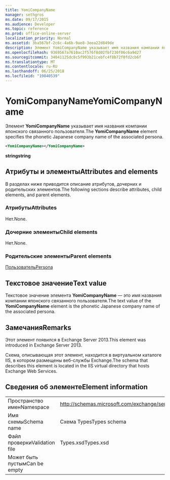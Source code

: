 ```yaml
---
title: YomiCompanyName
manager: sethgros
ms.date: 09/17/2015
ms.audience: Developer
ms.topic: reference
ms.prod: office-online-server
localization_priority: Normal
ms.assetid: 3ba567bf-2c6c-4a6b-9ae8-3eea22d849de
description: Элемент YomiCompanyName указывает имя названия компании японского связанного пользователя.
ms.openlocfilehash: 9369567a7610ac2f576f8d02fbf230f06c6a9d27
ms.sourcegitcommit: 34041125dc8c5f993b21cebfc4f8b72f0fd2cb6f
ms.translationtype: MT
ms.contentlocale: ru-RU
ms.lasthandoff: 06/25/2018
ms.locfileid: "19840539"
---
```

# <a name="yomicompanyname"></a><span data-ttu-id="aedb0-103">YomiCompanyName</span><span class="sxs-lookup"><span data-stu-id="aedb0-103">YomiCompanyName</span></span>

<span data-ttu-id="aedb0-104">Элемент **YomiCompanyName** указывает имя названия компании японского связанного пользователя.</span><span class="sxs-lookup"><span data-stu-id="aedb0-104">The **YomiCompanyName** element specifies the phonetic Japanese company name of the associated persona.</span></span> 
  
```XML
<YomiCompanyName></YomiCompanyName>
```

 <span data-ttu-id="aedb0-105">**string**</span><span class="sxs-lookup"><span data-stu-id="aedb0-105">**string**</span></span>
## <a name="attributes-and-elements"></a><span data-ttu-id="aedb0-106">Атрибуты и элементы</span><span class="sxs-lookup"><span data-stu-id="aedb0-106">Attributes and elements</span></span>

<span data-ttu-id="aedb0-107">В разделах ниже приводится описание атрибутов, дочерних и родительских элементов.</span><span class="sxs-lookup"><span data-stu-id="aedb0-107">The following sections describe attributes, child elements, and parent elements.</span></span>
  
### <a name="attributes"></a><span data-ttu-id="aedb0-108">Атрибуты</span><span class="sxs-lookup"><span data-stu-id="aedb0-108">Attributes</span></span>

<span data-ttu-id="aedb0-109">Нет.</span><span class="sxs-lookup"><span data-stu-id="aedb0-109">None.</span></span>
  
### <a name="child-elements"></a><span data-ttu-id="aedb0-110">Дочерние элементы</span><span class="sxs-lookup"><span data-stu-id="aedb0-110">Child elements</span></span>

<span data-ttu-id="aedb0-111">Нет.</span><span class="sxs-lookup"><span data-stu-id="aedb0-111">None.</span></span>
  
### <a name="parent-elements"></a><span data-ttu-id="aedb0-112">Родительские элементы</span><span class="sxs-lookup"><span data-stu-id="aedb0-112">Parent elements</span></span>

[<span data-ttu-id="aedb0-113">Пользователь</span><span class="sxs-lookup"><span data-stu-id="aedb0-113">Persona</span></span>](persona.md)
  
## <a name="text-value"></a><span data-ttu-id="aedb0-114">Текстовое значение</span><span class="sxs-lookup"><span data-stu-id="aedb0-114">Text value</span></span>

<span data-ttu-id="aedb0-115">Текстовое значение элемента **YomiCompanyName** — это имя названия компании японского связанного пользователя.</span><span class="sxs-lookup"><span data-stu-id="aedb0-115">The text value of the **YomiCompanyName** element is the phonetic Japanese company name of the associated persona.</span></span> 
  
## <a name="remarks"></a><span data-ttu-id="aedb0-116">Замечания</span><span class="sxs-lookup"><span data-stu-id="aedb0-116">Remarks</span></span>

<span data-ttu-id="aedb0-117">Этот элемент появился в Exchange Server 2013.</span><span class="sxs-lookup"><span data-stu-id="aedb0-117">This element was introduced in Exchange Server 2013.</span></span>
  
<span data-ttu-id="aedb0-118">Схема, описывающая этот элемент, находится в виртуальном каталоге IIS, в котором размещены веб-службы Exchange.</span><span class="sxs-lookup"><span data-stu-id="aedb0-118">The schema that describes this element is located in the IIS virtual directory that hosts Exchange Web Services.</span></span>
  
## <a name="element-information"></a><span data-ttu-id="aedb0-119">Сведения об элементе</span><span class="sxs-lookup"><span data-stu-id="aedb0-119">Element information</span></span>

|||
|:-----|:-----|
|<span data-ttu-id="aedb0-120">Пространство имен</span><span class="sxs-lookup"><span data-stu-id="aedb0-120">Namespace</span></span>  <br/> |http://schemas.microsoft.com/exchange/services/2006/types  <br/> |
|<span data-ttu-id="aedb0-121">Имя схемы</span><span class="sxs-lookup"><span data-stu-id="aedb0-121">Schema name</span></span>  <br/> |<span data-ttu-id="aedb0-122">Схема Types</span><span class="sxs-lookup"><span data-stu-id="aedb0-122">Types schema</span></span>  <br/> |
|<span data-ttu-id="aedb0-123">Файл проверки</span><span class="sxs-lookup"><span data-stu-id="aedb0-123">Validation file</span></span>  <br/> |<span data-ttu-id="aedb0-124">Types.xsd</span><span class="sxs-lookup"><span data-stu-id="aedb0-124">Types.xsd</span></span>  <br/> |
|<span data-ttu-id="aedb0-125">Может быть пустым</span><span class="sxs-lookup"><span data-stu-id="aedb0-125">Can be empty</span></span>  <br/> ||
   

